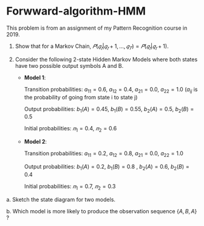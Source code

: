 # Forwward-algorithm-HMM
This problem is from an assignment of my Pattern Recognition course in 2019.

1. Show that for a Markov Chain, $𝑃(𝑞_𝑡|𝑞_𝑡+1, … , 𝑞_𝑇) = 𝑃(𝑞_𝑡| 𝑞_𝑡+1)$.

2. Consider the following 2-state Hidden Markov Models where both states have two
possible output symbols A and B.

    - **Model 1**:

        Transition probabilities: $a_{11} = 0.6$, $a_{12} = 0.4$, $a_{21} = 0.0$, $a_{22} = 1.0$ ($a_{ij}$ is the probability of going from state i to state j)
        
        Output probabilities: $b_1(A) = 0.45$, $b_1(B) = 0.55$, $b_2(A) = 0.5$, $b_2(B) = 0.5$
        
        Initial probabilities: $𝜋_1 = 0.4$, $𝜋_2 = 0.6$

    - **Model 2**:
    
        Transition probabilities: $a_{11} = 0.2$, $a_{12} = 0.8$, $a_{21} = 0.0$, $a_{22} = 1.0$
        
        Output probabilities: $b_1(A) = 0.2$, $b_1(B) = 0.8$ , $b_2(A) = 0.6$, $b_2(B) = 0.4$
        
        Initial probabilities: $𝜋_1 = 0.7$, $𝜋_2 = 0.3$

a. Sketch the state diagram for two models.

b. Which model is more likely to produce the observation sequence {$A, B, A$} ?
